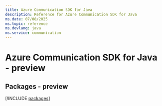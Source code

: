 ```yaml
---
title: Azure Communication SDK for Java
description: Reference for Azure Communication SDK for Java
ms.date: 07/08/2025
ms.topic: reference
ms.devlang: java
ms.service: communication
---
```

# Azure Communication SDK for Java - preview
## Packages - preview
[!INCLUDE [packages](communication-index.md)]